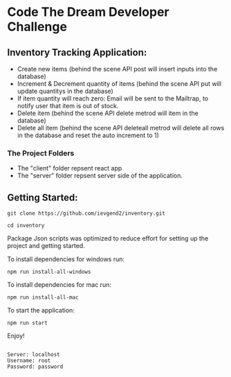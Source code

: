 # Code The Dream Developer Challenge

## Inventory Tracking Application:

- Create new items (behind the scene API post will insert inputs into the database)
- Increment & Decrement quantity of items (behind the scene API put will update quantitys in the database)
- If item quantity will reach zero: Email will be sent to the Mailtrap, to notify user that item is out of stock.
- Delete item (behind the scene API delete metrod will item in the database)
- Delete all item (behind the scene API deleteall metrod will delete all rows in the database and reset the auto increment to 1)

### The Project Folders
- The "client" folder repsent react app
- The "server" folder repsent server side of the application.

## Getting Started:
```
git clone https://github.com/ievgend2/inventory.git

cd inventory
```
Package Json scripts was optimized to reduce effort for setting up the project and getting started.

To install dependencies for windows run:
```
npm run install-all-windows
```
To install dependencies for mac run:
```
npm run install-all-mac
```

To start the application:
```
npm run start
```

Enjoy!

```

Server: localhost
Username: root
Password: password

```
